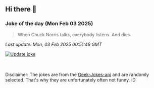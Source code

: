 ## Hi there 👋

### Joke of the day (Mon Feb 03 2025)
<!-- joke -->
>When Chuck Norris talks, everybody listens. And dies.
<!-- /joke -->

*Last update: Mon, 03 Feb 2025 00:51:46 GMT*

[![Update joke](https://github.com/nclskfm/nclskfm/actions/workflows/joke.yml/badge.svg)](https://github.com/nclskfm/nclskfm/actions/workflows/joke.yml)

<br><br>
Disclaimer: The jokes are from the [Geek-Jokes-api](https://github.com/sameerkumar18/geek-joke-api) and are randomly selected. That's why they are unfortunately often not funny. :D
